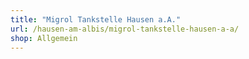 ```yaml
---
title: "Migrol Tankstelle Hausen a.A."
url: /hausen-am-albis/migrol-tankstelle-hausen-a-a/
shop: Allgemein
---
```

